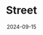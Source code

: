---
title: "Street"
date: 2024-09-15
draft: false
layout: "photo-series"
cover_image: "https://photos.jmkettle.com/places/street/01.webp"
cover_image_cloudflare_id: "a0998bac-db11-47f0-fd1b-e42e0fd04b00"
series_images:
  - "https://photos.jmkettle.com/places/street/01.webp"
  - "https://photos.jmkettle.com/places/street/02.webp"
  - "https://photos.jmkettle.com/places/street/03.webp"
  - "https://photos.jmkettle.com/places/street/04.webp"
  - "https://photos.jmkettle.com/places/street/05.webp"
series_cloudflare_ids:
  - "a0998bac-db11-47f0-fd1b-e42e0fd04b00"
  - "1052b22c-44c9-4f3c-da02-c3c382a6f800"
  - "b8f2e207-b4c8-4148-b115-d8affcb57200"
  - "e4158171-5964-48ce-e05d-08d7e9902f00"
  - "70a5354e-d868-4ecf-55e7-532a67b81c00"
series_alt_texts:
  - "Man doing wheelie on bike"
  - "Two men on Bikes"
  - "Man doing wheelie on bike"
  - "Man doing wheelie on bike"
  - "Man doing wheelie on bike"
---